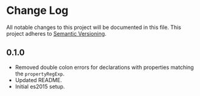 # Change Log

All notable changes to this project will be documented in this file.
This project adheres to [Semantic Versioning](http://semver.org/).

## 0.1.0

* Removed double colon errors for declarations with properties matching the `propertyRegExp`.
* Updated README.
* Initial es2015 setup.
